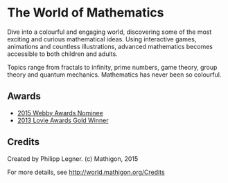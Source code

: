 # The World of Mathematics

Dive into a colourful and engaging world, discovering some of the most exciting and curious mathematical ideas. Using interactive games, animations and countless illustrations, advanced mathematics becomes accessible to both children and adults.

Topics range from fractals to infinity, prime numbers, game theory, group theory and quantum mechanics. Mathematics has never been so colourful.


## Awards

* [2015 Webby Awards Nominee](http://www.webbyawards.com/winners/2015/websites/general-website/education/mathigon/)
* [2013 Lovie Awards Gold Winner](http://winners.lovieawards.eu/#!y=2013&wc=66&w=153)


## Credits

Created by Philipp Legner.
(c) Mathigon, 2015

For more details, see http://world.mathigon.org/Credits
